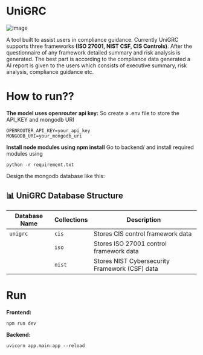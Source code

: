 # UniGRC

![image](https://github.com/user-attachments/assets/985ef739-5e2c-4430-bd42-071933dbf10f)

A tool built to assist users in compliance guidance. Currently UniGRC supports three frameworks **(ISO 27001, NIST CSF, CIS Controls)**.
After the questionnaire of any framework detailed summary and risk analysis is generated.
The best part is according to the compliance data generated a AI report is given to the users which consists of executive summary, risk analysis, compliance guidance etc.

# How to run??

**The model uses openrouter api key:**
So create a .env file to store the API_KEY and mongodb URI
```
OPENROUTER_API_KEY=your_api_key
MONGODB_URI=your_mongodb_uri
```
**Install node modules using npm install**
Go to backend/ and install required modules using
```
python -r requirement.txt
```
Design the mongodb database like this:
## 📊 UniGRC Database Structure

| Database Name | Collections         | Description                                    |
|---------------|---------------------|------------------------------------------------|
| `unigrc`      | `cis`               | Stores CIS control framework data             |
|               | `iso`               | Stores ISO 27001 control framework data       |
|               | `nist`              | Stores NIST Cybersecurity Framework (CSF) data |

# Run
**Frontend:**
```
npm run dev
```
**Backend:**
```
uvicorn app.main:app --reload
```
